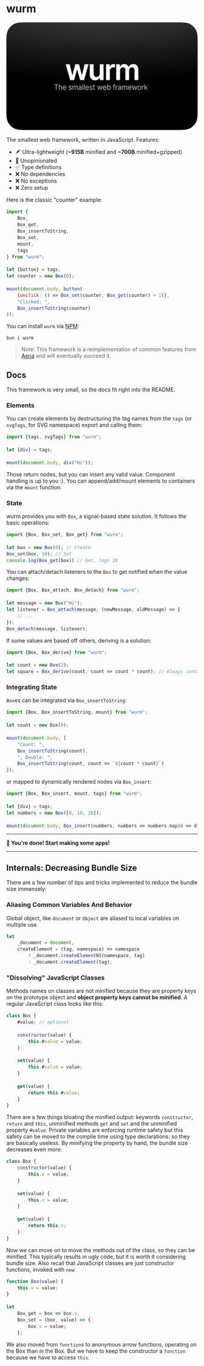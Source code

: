 # wurm

![](./wurm.webp)

The smallest web framework, written in JavaScript. Features:

- 🪶 Ultra-lightweight (**~915B** minified and **~700B** minified+gzipped)
- 🦅 Unopinionated
- ✅ Type definitions
- ❌ No dependencies
- ❌ No exceptions
- ❌ Zero setup

Here is the classic "counter" example:

```js
import {
    Box,
    Box_get,
    Box_insertToString,
    Box_set,
    mount,
    tags
} from "wurm";

let {button} = tags;
let counter = new Box(0);

mount(document.body, button(
    {onclick: () => Box_set(counter, Box_get(counter) + 1)},
    "Clicked: ",
    Box_insertToString(counter)
));
```

You can install `wurm` via [NPM](https://www.npmjs.com/package/wurm):

```shell
bun i wurm
```

> Note: This framework is a reimplementation of common features from [Aena](https://github.com/trombecher/aena) and will eventually succeed it.

## Docs

This framework is very small, so the docs fit right into the README.

### Elements

You can create elements by destructuring the tag names from the `tags` (or `svgTags`, for SVG namespace) export and calling them:

```js
import {tags, svgTags} from "wurm";

let {div} = tags;

mount(document.body, div("Hi"));
```

Those return nodes, but you can insert any valid value. Component handling is up to you :). You can append/add/mount elements to containers via the `mount` function.

### State

wurm provides you with `Box`, a signal-based state solution. It follows the basic operations:

```js
import {Box, Box_set, Box_get} from "wurm";

let box = new Box(0); // Create
Box_set(box, 10); // Set
console.log(Box_get(box)) // Get, logs 10
```

You can attach/detach listeners to the `Box` to get notified when the value changes:

```js
import {Box, Box_attach, Box_detach} from "wurm";

let message = new Box("Hi");
let listener = Box_attach(message, (newMessage, oldMessage) => {
    // ...
});
Box_detach(message, listener);
```

If some values are based off others, deriving is a solution:

```js
import {Box, Box_derive} from "wurm";

let count = new Box(2);
let square = Box_derive(count, count => count * count); // Always contains the square of count.
```

### Integrating State

`Box`es can be integrated via `Box_insertToString`:

```js
import {Box, Box_insertToString, mount} from "wurm";

let count = new Box(0);

mount(document.body, [
    "Count: ",
    Box_insertToString(count),
    ", Double: ",
    Box_insertToString(count, count => `${count * count}`)
]);
```

or mapped to dynamically rendered nodes via `Box_insert`:

```js
import {Box, Box_insert, mount, tags} from "wurm";

let {div} = tags;
let numbers = new Box([0, 10, 20]);

mount(document.body, Box_insert(numbers, numbers => numbers.map(n => div(`Number: ${n}`))));
```

---

**🚀 You're done! Start making some apps!**

---

## Internals: Decreasing Bundle Size

There are a few number of tips and tricks implemented to reduce the bundle size immensely:

### Aliasing Common Variables And Behavior

Global object, like `document` or `Object` are aliased to local variables on multiple use.

```js
let
    _document = document,
    createElement = (tag, namespace) => namespace
        ? _document.createElementNS(namespace, tag)
        : _document.createElement(tag);
```

### "Dissolving" JavaScript Classes

Methods names on classes are not minified because they are property keys on the prototype object and **object property keys cannot be minified**. A regular JavaScript class looks like this:

```js
class Box {
    #value; // optional
    
    constructor(value) {
        this.#value = value;
    }
    
    set(value) {
        this.#value = value;
    }
    
    get(value) {
        return this.#value;
    }
}
```

There are a few things bloating the minified output: keywords `constructor`, `return` and `this`, unminified methods `get` and `set` and the unminified property `#value`. Private variables are enforcing runtime safety but this safety can be moved to the compile time using type declarations: so they are basically useless. By minifying the property by hand, the bundle size decreases even more:

```js
class Box {
    constructor(value) {
        this.v = value;
    }
    
    set(value) {
        this.v = value;
    }

    get(value) {
        return this.v;
    }
}
```

Now we can move on to move the methods out of the class, so they can be minified. This typically results in ugly code, but it is worth it considering bundle size. Also recall that JavaScript classes are just constructor functions, invoked with `new`:

```js
function Box(value) {
    this.v = value;
}

let
    Box_get = box => box.v,
    Box_set = (box, value) => {
        box.v = value;
    };
```

We also moved from `function`s to anonymous arrow functions, operating _on_ the Box than _in_ the Box. But we have to keep the constructor a `function` because we have to access `this`.